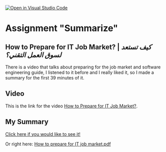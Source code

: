 [![Open in Visual Studio Code](https://classroom.github.com/assets/open-in-vscode-c66648af7eb3fe8bc4f294546bfd86ef473780cde1dea487d3c4ff354943c9ae.svg)](https://classroom.github.com/online_ide?assignment_repo_id=9308729&assignment_repo_type=AssignmentRepo)
# Assignment "Summarize"
## **How to Prepare for IT Job Market?** | *كيف تستعد لسوق العمل التقني؟*
There is a video that talks about preparing for the job market and software engineering guide, I listened to it before and I really liked it, so I made a summary for the first 39 minutes of it.

## Video 
This is the link for the video [How to Prepare for IT Job Market?](https://youtu.be/mDIoXmblQKU).

## My Summary
[Click here if you would like to see it!](https://drive.google.com/file/d/12CZelx3D3U1NoRWGTUjZvxYJX5dY8Nfw/view?usp=share_link)

Or right here: 
[How to prepare for IT job market.pdf](https://github.com/psau-edu-sa/se3131-article-lama-se-1/files/10007124/How.to.prepare.for.IT.job.market.pdf)





